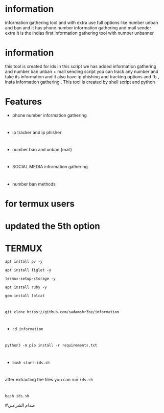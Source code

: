 # information
information gathering tool and with extra use full options like number unban and ban and it has phone number information gathering and mail sender extra it is the indias first information gathering tool with number unbanner
# information
this tool is created for ids
in this script we has added information gathering 
and number ban unban + mail sending script 
you can track any number and take its information 
and it also have ip phishing and tracking options
and fb , insta information gathering .
This tool is created by shell script and python 


#
# Features
* phone number information gathering 
#
* ip tracker and ip phisher
#
* number ban and unban (mail)
#
* SOCIAL MEDIA information gathering 
#
* number ban methods 
#

# for termux users

# updated the 5th option 

# TERMUX 


` apt install pv -y `

` apt install figlet -y `

` termux-setup-storage -y `

` apt install ruby -y `

` gem install lolcat `

#
`git clone https://github.com/sadamshr3be/information`
#
* `cd information `
#
` python3 -m pip install -r requirements.txt `
#
* ` bash start-ids.sh `

#
after extracting the files you can run `ids.sh` 

#
` bash ids.sh `

#صدام الشرعبي 


 
  
     
      
  
#

